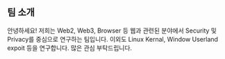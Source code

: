 ## 팀 소개

안녕하세요! 저희는 Web2, Web3, Browser 등 웹과 관련된 분야에서 Security 및 Privacy를 중심으로 연구하는 팀입니다.  이외도 Linux Kernal, Window Userland expoit 등을 연구합니다. 
많은 관심 부탁드립니다.